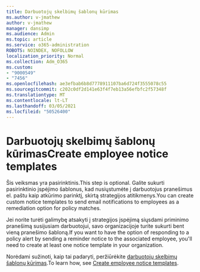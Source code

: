 ```yaml
---
title: Darbuotojų skelbimų šablonų kūrimas
ms.author: v-jmathew
author: v-jmathew
manager: dansimp
ms.audience: Admin
ms.topic: article
ms.service: o365-administration
ROBOTS: NOINDEX, NOFOLLOW
localization_priority: Normal
ms.collection: Adm_O365
ms.custom:
- "9000549"
- "7456"
ms.openlocfilehash: ae3efbab6b8d7778911107ba6d724f3555078c55
ms.sourcegitcommit: c202c0df2d141e63f4f7eb13a56efbfc2f57348f
ms.translationtype: MT
ms.contentlocale: lt-LT
ms.lasthandoff: 03/05/2021
ms.locfileid: "50526400"
---
```

# <a name="create-employee-notice-templates"></a><span data-ttu-id="9edf8-102">Darbuotojų skelbimų šablonų kūrimas</span><span class="sxs-lookup"><span data-stu-id="9edf8-102">Create employee notice templates</span></span>

<span data-ttu-id="9edf8-103">Šis veiksmas yra pasirinktinis.</span><span class="sxs-lookup"><span data-stu-id="9edf8-103">This step is optional.</span></span> <span data-ttu-id="9edf8-104">Galite sukurti pasirinktinio įspėjimo šablonus, kad nusiųstumėte į darbuotojus pranešimus el. paštu kaip atkūrimo parinktį, skirtą strategijos atitikmenys.</span><span class="sxs-lookup"><span data-stu-id="9edf8-104">You can create custom notice templates to send email notifications to employees as a remediation option for policy matches.</span></span>

<span data-ttu-id="9edf8-105">Jei norite turėti galimybę atsakyti į strategijos įspėjimą siųsdami priminimo pranešimą susijusiam darbuotojui, savo organizacijoje turite sukurti bent vieną pranešimo šabloną.</span><span class="sxs-lookup"><span data-stu-id="9edf8-105">If you want to have the option of responding to a policy alert by sending a reminder notice to the associated employee, you'll need to create at least one notice template in your organization.</span></span>

<span data-ttu-id="9edf8-106">Norėdami sužinoti, kaip tai padaryti, peržiūrėkite [darbuotojų skelbimų šablonų kūrimas](https://go.microsoft.com/fwlink/?linkid=2129080).</span><span class="sxs-lookup"><span data-stu-id="9edf8-106">To learn how, see [Create employee notice templates](https://go.microsoft.com/fwlink/?linkid=2129080).</span></span>
